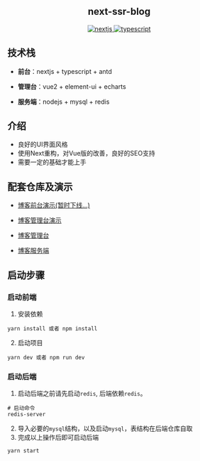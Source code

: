 <div>
  <h2 align="center">next-ssr-blog</h2>
  <p align="center">
    <a href="https://www.nextjs.cn">
      <img src="https://img.shields.io/badge/nextjs-%3E12.0-red" alt="nextjs"/>
    </a>
    <a href="https://www.tslang.cn/" target="_blank">
      <img src="https://img.shields.io/badge/typescript-%3E4.0.0-blue" alt="typescript">
    </a>
  </p>
</div>

## 技术栈
- **前台**：nextjs + typescript + antd

- **管理台**：vue2 + element-ui + echarts

- **服务端**：nodejs + mysql + redis

## 介绍
- 良好的UI界面风格
- 使用Next重构，对Vue版的改善，良好的SEO支持
- 需要一定的基础才能上手

## 配套仓库及演示
- [博客前台演示(暂时下线...)](http://106.12.143.215)

- [博客管理台演示](https://codeleilei.gitee.io/vue-admin-top/#/login)

- [博客管理台](https://github.com/Acmenlei/vue-admin-top.git)

- [博客服务端](https://github.com/Acmenlei/node-admin-backend.git)

## 启动步骤
### 启动前端
1. 安装依赖
```shell
yarn install 或者 npm install
```
2. 启动项目
```shell
yarn dev 或者 npm run dev
```
### 启动后端
1. 启动后端之前请先启动`redis`, 后端依赖`redis`。
```shell
# 启动命令
redis-server
```
2. 导入必要的`mysql`结构，以及启动`mysql`，表结构在后端仓库自取
3. 完成以上操作后即可启动后端
```shell
yarn start
```
